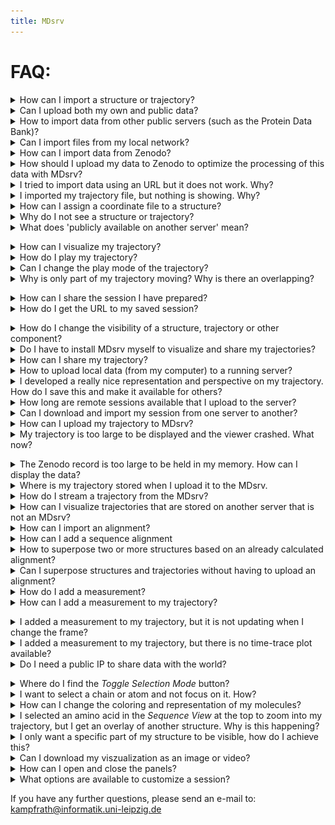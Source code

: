 ```yaml
---
title: MDsrv
---
```


# FAQ:

<div class='faq'>

<a name='faq-import'></a>
<details>
    <summary>How can I import a structure or trajectory?</summary>
<p><div markdown="1">
You can find a detailed description on how to import structures and trajectories, inluding a video, in the tutorial section under:
- <a href="tutorial.html#tutorial-import-structure">Importing a structure</a>
- <a href="tutorial.html#tutorial-import-trajectory">Importing a trajectory</a>

There are several ways how a structure or a trajectory can be imported:
- **Open Local Files**: Import files that you have stored locally on your computer.
- **Open Remote Files**: Import files that are publicly available on a server. If you run the client locally on your computer, you can also import files from your local network this way.
- **Open Remote Structures**: Import strucures from public databases like the PDB using an identifier.
- **Open Remote Desity**: Import desities from public databases.
- **Load Trajectories**: Import trajectories by providing the files (structure and coordinates) from your local computer or by providing files that are publicly available on a server.
- **Zenodo Import**: Files from the Zenodo server cannot be imported using the above options. If you want to import Zenodo files, you must use this option and specify the record number for the files you want to import. Using this option all files of the record will be stored in the memory of your computer. If the files are too large, see: <a href="#faq-zenodo-large">The Zenodo record is too large to be held in my memory. How can I display the data?</a>.

</div></p></details>

<details>
    <summary>Can I upload both my own and public data?</summary>
<p><div markdown="1">
Yes, you can upload your own and public data. 
Check out the tutorials on:
- <a href="tutorial.html#tutorial-import-structure">Importing a structure</a>
- <a href="tutorial.html#tutorial-import-trajectory">Importing a trajectory</a>
</div></p></details>

<details>
    <summary>How to import data from other public servers (such as the Protein Data Bank)?</summary>
<p><div markdown="1">
It is possible to directly import data from public data bases like the PDB. Just follow the tutorial on <a href="tutorial.html#tutorial-import-structure">Importing a structure</a>.
</div></p></details>

<details>
    <summary>Can I import files from my local network?</summary>
<p><div markdown="1">
If you have the client deployed on your local machine, it is possible to import files from your local network using the _Open Remote Files_ feature.
</div></p></details>

<details>
    <summary>How can I import data from Zenodo?</summary>
<p><div markdown="1">
You can import data directly from Zenodo using the _Zenodo Import_ feature in the _Home Panel_ on the left. You just need to specify the _Record ID_ of the data and click the _Load Record_ button. After loading the files of the record, you can select which files you want to import. Select _Import File_ to load the data. (If you are importing a trajectory, you must specify a file for the topology and a file for the coordinates).
</div></p></details>

<details>
    <summary>How should I upload my data to Zenodo to optimize the processing of this data with MDsrv?</summary>
<p><div markdown="1">    
MDsrv can process the data from a Zenodo record, whether the files are stored as a compressed zip archive or as single files. 

- Zip: If the data is stored in a zip archive, all the files contained in this archive will be imported at the same time. It is not possible to select which of the files in the zip archive should be imported. 
- Single files: If the data is saved as individual files, it is possible to select which of the files should be imported. 

Therefore, we would currently recommend uploading the data files individually to Zenodo in order to have better control over which files can be imported with the current version of MDsrv.
</div></p></details>

<details>
    <summary>I tried to import data using an URL but it does not work. Why?</summary>
<p><div markdown="1">
The files of some websites cannot be accessed without an API. An error is displayed in the log window: _Failed to download data. Possible reasons: Resource is not available, or CORS is not allowed on the server._

For example, this error occurs when you try to import data from Zenodo using the _Open Remote File_ feature. The solution is to use the _Zenodo Import_ in the same panel.

If you are trying to import data from a website and this error occurs, it is possible that the files need to be accessed via an API and this function is not yet implemented. 
</div></p></details>

<details>
    <summary>I imported my trajectory file, but nothing is showing. Why?</summary>
<p><div markdown="1">
It is not possible to visualize your coordinate file if you imported it via the _Open Local Files_ or _Open Remote File_ menu.

You will need to import your trajectory using the _Load Trajectory_ Menu in the _Home_ panel on the left side. Just follow the tutorial on <a href="tutorial.html#tutorial-import-trajectory">Importing a trajectory</a>.
</div></p></details>

<details>
    <summary>How can I assign a coordinate file to a structure?</summary>
<p><div markdown="1">
You will need to import your trajectory using the _Load Trajectory_ Menu in the _Home_ panel on the left side. Just follow the tutorial on <a href="tutorial.html#tutorial-import-trajectory">Importing a trajectory</a>.
</div></p></details>

<details>
    <summary>Why do I not see a structure or trajectory?</summary>
<p><div markdown="1">
If you do not see a structure or trajectory after you imported it, there may have been an error during the importing process. Check the _Log_ at the bottom to identify possible errors.

If you imported a coordinate file of a trajectory, it will not be possible to visualize it. You need to use the _Load Trajectory_ menu to vizualize your trajectory. Follow the steps in the tutorial on <a href="tutorial.html#tutorial-import-trajectory">Importing a trajectory</a>.

If your structure or trajectory was visible before and now it is not, you may need to check the _State Tree_ to see if your structure or trajectory is still available. If you can find your structure or trajectory, check the _visibility toggle_ (eye icon) and turn it on if necessary. If your structure or trajectory is no longer available, you will need to import it again.
</div></p></details>

<details>
    <summary>What does 'publicly available on another server' mean?</summary>
<p><div markdown="1">
Publicly accessible on another server means that this file can be accessed from anywhere on the internet. This does not apply, for example, to a file on a local network. If you try to import a file from a local network that is not accessible from outside into our MDsrv instance, it will not work. However, if you have MDsrv running on that local network, it is possible to import the files from the local network.
</div></p></details>

<a name='faq-vis-traj'></a>
<details>
    <summary>How can I visualize my trajectory?</summary>
<p><div markdown="1">
To visualize your trajectory follow the steps in the tutorials:
- <a href="tutorial.html#tutorial-import-trajectory">Importing a trajectory</a>
- <a href="tutorial.html#tutorial-stream-trajectory">Stream a trajectory from the MDsrv</a>
- <a href="tutorial.html#tutorial-play-trajectory">Playing a trajectory</a>
</div></p></details>

<details>
    <summary>How do I play my trajectory?</summary>
<p><div markdown="1">
You can find a detailed description on how to play a trajectory, inluding a video, in the tutorial section under <a href="tutorial.html#tutorial-play-trajectory">Playing a trajectory</a>.
</div></p></details>

<details>
    <summary>Can I change the play mode of the trajectory?</summary>
<p><div markdown="1">

Yes you can. After importing and assigning you trajectory, the _Select Animation_ button will appear.

<center><img src='images/animation_mode_1.png'></center>

1. Select the button to open an additional menu for changing the plan mode of the trajectory.
    <center><img src='images/animation_mode_2.png'></center>
2. Select _Start_ to play the trajectory.
</div></p></details>

<details>
    <summary>Why is only part of my trajectory moving? Why is there an overlapping?</summary>
<p><div markdown="1">
You propbably imported your trajectory via the _Match Trajectory Stream_ menu to stream your trajectory from the MDsrv. The overlapping occurs, because the static structure is still visible. You need to clean up your visualization. Open the _State Tree_ on the left and turn off the visibility for your static structure to which you assigned the trajectory stream.

For a more detailed description on how to clean up the visulation after you assigned a trajectory for streaming to a structure, you can check out the tutorial on <a href="tutorial.html#tutorial-stream-trajectory">Stream a trajectory from the MDsrv</a>.
You can also look at the FAQ: <a href="#faq-visibility">How do I change the visibility of a structure, trajectory or other component?</a>.
</div></p></details>

<a name='faq-share-session'></a>
<details>
    <summary>How can I share the session I have prepared?</summary>
<p><div markdown="1">
You can share your session in two ways. A detailed description on how to share a session, inluding a video, can be found in the tutorial section under <a href="tutorial.html#tutorial-share-session">Sharing a session</a>.
</div></p></details>

<details>
    <summary>How do I get the URL to my saved session?</summary>
<p><div markdown="1">
After you saved your session to the MDsrv, you have to right-click on your session in the session list. A new tab will open with the URL you want to share.

For a more detailed description on how to save a session to the MDsrv and obtain the URL for sharing your session, you can check out the tutorial on <a href="tutorial.html#tutorial-share-session">Sharing a session</a>.
</div></p></details>

<a name='faq-visilibity'></a>
<details>
    <summary>How do I change the visibility of a structure, trajectory or other component?</summary>
<p><div markdown="1">
Each component in the _State Tree_ in the left panel has a visibility toggle. By selecting this button, you can turn on or off he visibility for this component.
<center><img src='images/visibility.png'></center>
</div></p></details>

<details>
    <summary>Do I have to install MDsrv myself to visualize and share my trajectories?</summary>
<p><div markdown="1">
No, you can use our server to visualize and share your trajectories. You can find different Tutorials on how to import and share structures and trajectories on the <a href="tutorial.html">Tutorial</a> page.
</div></p></details>

<details>
    <summary>How can I share my trajectory?</summary>
<p><div markdown="1">
You can share your trajectory by sharing your session. Check out the Tutorial <a href="tutorial.html#tutorial-share-session">Sharing a session</a>.
</div></p></details>

<details>
    <summary>How to upload local data (from my computer) to a running server?</summary>
<p><div markdown="1">
To upload the data you have locally stored on your computer you first have to import the data into the client and prepare a session to your desires. Then you can store this session on a running server by following the steps in the tutorial on <a href="tutorial.html#tutorial-share-session">Sharing a session</a>.

If you want to upload a trajectory to the MDsrv, because it is too large to vizualize without the client crashing, you can upload the trajectory to the MDsrv by following the steps in the tutorial <a href="tutorial.html#tutorial-upload-trajectory">Upload a trajectory to the MDsrv</a>.
</div></p></details>

<details>
    <summary>I developed a really nice representation and perspective on my trajectory. How do I save this and make it available for others?</summary>
<p><div markdown="1">
Check out the FAQ: <a href="#faq-share-session">How can I share the session I have prepared?</a>
</div></p></details>

<details>
    <summary>How long are remote sessions available that I upload to the server?</summary>
<p><div markdown="1">
After a session is uploaded to the MDsrv, any user can delete the session by selecting the _Bin_ button on the right side of the session in the _Remote Session_ menu. 
Currently, there is no time limit on how long your session will be available on our MDsrv as long as it is not deleted by another user. This may change in the future.
</div></p></details>

<details>
    <summary>Can I download and import my session from one server to another? </summary>
<p><div markdown="1">
Yes, you can! Simply open your session via _Remote Session_ from the server where you saved it. After you have opened your session, you just need to upload it to the other server where you want to save it via _Remote Session_ menu by changing the _Server Url_.
</div></p></details>

<details>
    <summary>How can I upload my trajectory to MDsrv?</summary>
<p><div markdown="1">
You can upload a trajectory to the MDsrv for streaming. Note that the trajectory must be publicly available on a server. Follow the steps in the tutorial <a href="tutorial.html#tutorial-upload-trajectory">Upload a trajectory to the MDsrv</a>.
</div></p></details>

<details>
    <summary>My trajectory is too large to be displayed and the viewer crashed. What now?</summary>
<p><div markdown="1">
To visualize and share large trajectories, you either need to set up your own server or upload the trajectory to our MDsrv.

To set up your own MDsrv, check out the <a href="install.html">Install</a> page.

To upload the trajectory to our server, check out the tutorial <a href="tutorial.html#tutorial-upload-trajectory">Upload a trajectory to the MDsrv</a>.
</div></p></details>

<a name='faq-zenodo-large'></a>
<details>
    <summary>The Zenodo record is too large to be held in my memory. How can I display the data?</summary>
<p><div markdown="1">
If the trajectory files in the dataset are too large to be stored in your memory, you can upload the trajectory to the MDsrv to stream it from there: <a href="tutorial.html#tutorial-upload-trajectory">Upload a trajectory to the MDsrv</a>. 
After uploading the trajectory to the server, import the structure from Zenodo (using the _Zenodo Import_) and match the trajectory stream to this structure: <a href="tutorial.html#tutorial-stream-trajectory">Stream a trajectory from the MDsrv</a>. 
</div></p></details>

<details>
    <summary>Where is my trajectory stored when I upload it to the MDsrv.</summary>
<p><div markdown="1">
When you upload a trajectory using the _Add Trajectory to Streaming Server_ menu in the viewer (frontend) of MDsrv, the trajectory is uploaded and stored on the streaming server.
</div></p></details>

<details>
    <summary>How do I stream a trajectory from the MDsrv?</summary>
<p><div markdown="1">
You can find a detailed description on how to stream a trajectory from the MDsrv, inluding a video, in the tutorial section under <a href="tutorial.html#tutorial-stream-trajectory">Stream a trajectory from the MDsrv</a>.
</div></p></details>

<details>
    <summary>How can I visualize trajectories that are stored on another server that is not an MDsrv?</summary>
<p><div markdown="1">
You can import this trajectory using its URL. Follow the steps in the tutorial on <a href="tutorial.html#tutorial-import-trajectory">Importing a trajectory</a>.

If the trajectory is too large to vizualize it this way, you can upload it to our MDsrv by follow the steps in the tutorial <a href="tutorial.html#tutorial-upload-trajectory">Upload a trajectory to the MDsrv</a>.

You can also set up your own MDsrv to stream the trajectory. Check out the <a href="install.html">Installation</a> page.
</div></p></details>

<details>
    <summary>How can I import an alignment?</summary>
<p><div markdown="1">
Import the Clustal file (_.aln_) using the _Open Local Files_ menu in the _Home_ panel on the left-hand side. 

To match the alignemnt to structures, check out the tutorial on <a href="tutorial.html#tutorial-alignment">Superpose structures based on a sequence alignment</a>.
</div></p></details>

<details>
    <summary>How can I add a sequence alignment</summary>
<p><div markdown="1">
You can find a detailed description on how to add a sequence alinment, inluding a video, in the tutorial section under <a href="tutorial.html#tutorial-alignment">Superpose structures based on a sequence alignment</a>.
</div></p></details>

<details>
    <summary>How to superpose two or more structures based on an already calculated alignment?</summary>
<p><div markdown="1">
You can find a detailed description on how to align two or more structures based on an already calculated alignment, inluding a video, in the tutorial section under <a href="tutorial.html#tutorial-alignment">Superpose structures based on a sequence alignment</a>.
</div></p></details>

<details>
    <summary>Can I superpose structures and trajectories without having to upload an alignment?</summary>
<p><div markdown="1">
Yes.
1. Import the structures or trajectories you want to superpose. 
2. Open the _Structure tool_ panel on the right side. 
3. Open the _Superposition_ menu. 
4. Choose if you want to superpose by _Chain_ or _Atoms_.
5. Select the needed structures as described in the _Superposition_ menu.
6. Select the _Superpose_ button.
</div></p></details>

<details>
    <summary>How do I add a measurement?</summary>
<p><div markdown="1">
You can find a detailed description on how to add a measurement, inluding a video, in the tutorial section under <a href="tutorial.html#tutorial-measurement">Add a time-trace plot of a measurement for a trajectory</a>. The first part of the tutorial describes how a measurement is added. 
</div></p></details>

<details>
    <summary>How can I add a measurement to my trajectory?</summary>
<p><div markdown="1">
You can find a detailed description on how to add a measurement to a trajectory, inluding a video, in the tutorial section under <a href="tutorial.html#tutorial-measurement">Add a time-trace plot of a measurement for a trajectory</a>. The first part covers the adding of a measurement to the trajectory.
</div></p></details>

<a name='faq_measurement_fix'></a>
<details>
    <summary>I added a measurement to my trajectory, but it is not updating when I change the frame?</summary>
<p><div markdown="1">
If you imported your trajectory via the _Load Trajectory_ menu, this should not happen.

If you imported your trajectory correctly using the _Match Trajectory Stream_ feature, you may not have cleaned up your visualization and added the measurement to your static structure to which you assigned the trajectory stream.

If you have cleaned up the visualization and this still occurs, you probably selected the structures for your measurement using the _Sequence View_ at the top. Even if you have cleaned up the visualization, the _Sequence View_ still contains all the sequences from the static structure, and you probably added the measurement to it. To change the sequences in the _Sequence View_ to your trajectory, select the drop-down menu to the right of _Sequence of_. The tricky part is that they both have the same name. Once you have selected your trajectory in the _Sequence View_, make sure that the visibility of your static structure is turned off. Then hover over the sequence in the _Sequence View_ and check to see if the corresponding residues are highlighted in the displayed trajectory. If so, then the sequences in the _Sequence View_ are from your trajectory. Now you can add the measurement again.

<!-- <center>
    <figure class='video_container'>
        <video width='75%' controls='true' allowfullscreen='true' poster='./videos/poster/measurement_fix.png'>
            <source src='./videos/measurement_fix.mp4' type='video/mp4'>
        </video>
    </figure>
</center> -->
</div></p></details>

<details>
    <summary>I added a measurement to my trajectory, but there is no time-trace plot available?</summary>
<p><div markdown="1">
If you imported your trajectory via the _Load Trajectory_ menu, this should not happen.

If you imported your trajectory correctly using the _Match Trajectory Stream_ menu, you may not have cleaned up your visualization and added the measurement to your static structure to which you assigned the trajectory stream to.

To fix your problem, check out the steps in FAQ: <a href="#faq_measurement_fix">I added a measurement to my trajectory, but it is not updating when I change the frame?</a>
</div></p></details>

<details>
    <summary>Do I need a public IP to share data with the world?</summary>
<p><div markdown="1">
To make your server globally visible you need a public IP. Otherwise it is only visible to devices within your local network.
</div></p></details>

<a name='faq_selection_mode_button'></a>
<details>
    <summary>Where do I find the <i>Toggle Selection Mode</i> button?</summary>
<p><div markdown="1">
<center><img src='images/toggle_selection_mode_2.png'></center>
</div></p></details>

<details>
    <summary>I want to select a chain or atom and not focus on it. How?</summary>
<p><div markdown="1">

If you are trying to select a structures, but the camera is always focusing on it, you forgot to toggle the _Selction Mode_. To active the _Selection Mode_, click the _Toggle Selection Mode_ button (check out the FAQ on <a href="#faq_selection_mode_button">Where do I find the <i>Toggle Selection Mode</i> button?</a>). The _Selection Mode_ is active as long as the _Selection Mode Menu_ is visible at the top of the white canvas. 
<center><img src='images/selection_menu.png'></center>
</div></p></details>

<details>
    <summary>How can I change the coloring and representation of my molecules?</summary>
<p><div markdown="1">
There are multiple ways to change the coloring of the representation of your molecules.
You can descide between changing the color of a whole component or just a selection you made.

- To change the color of a whole component:
    1. Open the _Components_ menu in the _Structure Tools_ panel on the right side. 
    2. There you will find a list of all components in the scene. 
        <center><img src='images/components_coloring_1.png'></center>
    3. Select the _Options_ button for the component you want to color (button with three dots). A submenu will appear. 
        <center><img src='images/components_coloring_2.png'></center>
        <center><img src='images/components_coloring_3.png'></center>
    4. Select _Set Coloring_ and choose the coloring of your liking. 
        <center><img src='images/components_coloring_4.png'></center>

- If you only want to change the color of a single part of one Model:
    1. Open the _State Tree_ panel on the left side.
    2. Find the representation you want to change the coloring for. 
        <center><img src='images/state_tree_coloring_1.png'></center>
    3. Select the repesentation. A sub menu will appear under it. 
    4. Select _Update 3D Representation_ to open another sub menu. 
        <center><img src='images/state_tree_coloring_2.png'></center>
    5. Now you can choose the coloring of your liking. 
        <center><img src='images/state_tree_coloring_3.png'></center>

- It is also possible to change the color of a selection you made:
    1. Select the _Toggle Selection Mode_ button. 
        <center><img src='images/toggle_selection_mode.png'></center>
    2. Select the part of your structure you want to color.
    3. Select the _Apply Theme to Selection_ button. 
        <center><img src='images/apply_theme_to_selection.png'></center>
    4. Choose a color of your liking.
    5. Select the _Apply theme_ button. 
</div></p></details>

<details>
    <summary>I selected an amino acid in the <i>Sequence View</i> at the top to zoom into my trajectory, but I get an overlay of another structure. Why is this happening?</summary>
<p><div markdown="1">
This can happen if you have not selected the correct structure for the _Sequence View_. Select the drop-down menu on the right side of the _Sequence of_ dialog in the _Sequence View_ to change which structure or trajectory is displayed in it. Check that the correct sequence is displayed by hovering the over the residues and check that they are highlighted appropriately in the visible trajectory. If so, you have selected the correct trajectory for the _Sequence View_. Now, if you select the amino acid in the _Sequence View_ again, you should not get an overlay.
</div></p></details>

<details>
    <summary>I only want a specific part of my structure to be visible, how do I achieve this?</summary>
<p><div markdown="1">    

<center>
    <figure class='video_container'>
        <video width='75%' controls='true' allowfullscreen='true' poster='./videos/poster/components.png'>
            <source src='./videos/components.mp4' type='video/mp4'>
        </video>
    </figure>
</center>
</div></p></details>

<details>
    <summary>Can I download my viszualization as an image or video?</summary>
<p><div markdown="1">
If you want to save your scene as an image, preprare the scene as you want to save it. Then select the _Screenshot_ button and select _Download_ to save the image.
<center><img src='images/screenshot.png'></center>

You can also download an animation for your scene.
1. Open the _Structure Tools_ panel on the right side.
2. Open the _Export Animation_ menu.
    - There are multiple animations available:
        - Animate Trajectory
        - Camera Spin
        - Camera Rock
        - State Snapshots
        - Unwind Assembly
        - Spin Structure
    <center><img src='images/export_animation_1.png'></center>

3. Change the options as wanted.
4. Select _Render_.
5. Wait until the scene is rendered.
6. Select _Save Animation_ to download the video. 
    <center><img src='images/export_animation_2.png'></center>

</div></p></details>

<details>
    <summary>How can I open and close the panels?</summary>
<p><div markdown="1">
There are multiple ways to open and close the menu panels.

On the far left side, you can find an overview for all panels:
<center><img src='images/panels_2.png'></center>
- Home 
- State Tree
- Plugin Settings
- Help
- Log
- Extensions
- Structure Tools

On default, all panels are closed except for the _Log_ panel. Selecting the icon for the respective panel opens or closes it. The icon is displayed in white when the panel is open. 

<center><img src='images/panels_4.png' alt='In this example the Home, Log, and Extensions panel is open.'></center>

Additionally, you can close the panels (except the _Log_) by clicking on their headers: 
<center><img src='images/panels_3.png'></center>

You can open the left, _Extensions_, and _Strucure Tools_ panels by clicking on the buttons in the white canvas on their respective sides. 
<center><img src='images/panels_1.png'></center>

</div></p></details>

<details>
    <summary>What options are available to customize a session?</summary>
<p><div markdown="1">
There are several ways you can customize your session:
- Translation and Rotation of structures/trajectories/components
- Adding measurements 
- Coloring structures/trajectories/components
- Turning off the visibility for structures/trajectories/components
- Showing only parts of structures/trajectories/components

For further details on possible customization options, please refert to the [documentation of Mol*](https://molstar.org/viewer-docs/).
</div></p></details>

</div>

If you have any further questions, please send an e-mail to: kampfrath@informatik.uni-leipzig.de 
